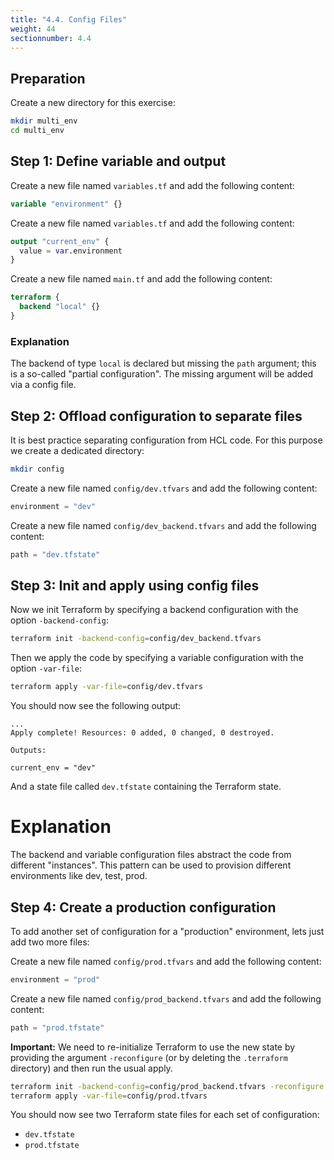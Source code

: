 ```yaml
---
title: "4.4. Config Files"
weight: 44
sectionnumber: 4.4
---
```


## Preparation

Create a new directory for this exercise:

```bash
mkdir multi_env
cd multi_env
```

## Step 1: Define variable and output

Create a new file named `variables.tf` and add the following content:
```terraform
variable "environment" {}
```

Create a new file named `variables.tf` and add the following content:
```terraform
output "current_env" {
  value = var.environment
}
```

Create a new file named `main.tf` and add the following content:

```terraform
terraform {
  backend "local" {}
}
```


### Explanation

The backend of type `local` is declared but missing the `path` argument; this is a so-called "partial configuration".
The missing argument will be added via a config file.


## Step 2: Offload configuration to separate files

It is best practice separating configuration from HCL code. For this purpose we create a dedicated directory:
```bash
mkdir config
```

Create a new file named `config/dev.tfvars` and add the following content:
```terraform
environment = "dev"
```


Create a new file named `config/dev_backend.tfvars` and add the following content:
```terraform
path = "dev.tfstate"
```


## Step 3: Init and apply using config files

Now we init Terraform by specifying a backend configuration with the option `-backend-config`:
```bash
terraform init -backend-config=config/dev_backend.tfvars
```

Then we apply the code by specifying a variable configuration with the option `-var-file`:
```bash
terraform apply -var-file=config/dev.tfvars
```

You should now see the following output:
```
...
Apply complete! Resources: 0 added, 0 changed, 0 destroyed.

Outputs:

current_env = "dev"
```

And a state file called `dev.tfstate` containing the Terraform state.


# Explanation

The backend and variable configuration files abstract the code from different "instances". This pattern can be
used to provision different environments like dev, test, prod.


## Step 4: Create a production configuration

To add another set of configuration for a "production" environment, lets just add two more files:

Create a new file named `config/prod.tfvars` and add the following content:
```terraform
environment = "prod"
```

Create a new file named `config/prod_backend.tfvars` and add the following content:
```terraform
path = "prod.tfstate"
```

**Important:** We need to re-initialize Terraform to use the new state by providing the argument `-reconfigure`
(or by deleting the `.terraform` directory) and then run the usual apply.
```bash
terraform init -backend-config=config/prod_backend.tfvars -reconfigure
terraform apply -var-file=config/prod.tfvars
```

You should now see two Terraform state files for each set of configuration:
- `dev.tfstate`
- `prod.tfstate`
